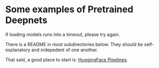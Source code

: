 # Some examples of Pretrained Deepnets

If loading models runs into a timeout, please try again.

There is a README in most subdirectories below.  They should be self-explanatory and indepedent of one another.

That said, a good place to start is: <a href="https://github.com/kwchurch/deepnet_examples/tree/main/pretrained/examples/HuggingFace_pipeline">HuggingFace Pipelines</a>.


